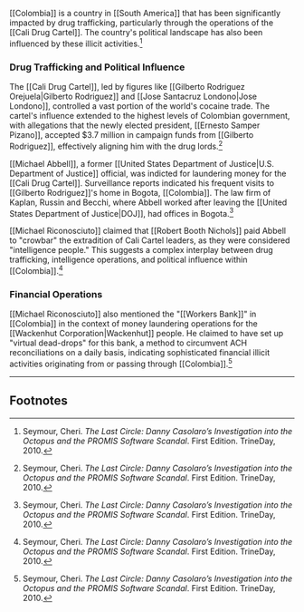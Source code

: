 [[Colombia]] is a country in [[South America]] that has been significantly impacted by drug trafficking, particularly through the operations of the [[Cali Drug Cartel]]. The country's political landscape has also been influenced by these illicit activities.[^1]

### Drug Trafficking and Political Influence

The [[Cali Drug Cartel]], led by figures like [[Gilberto Rodriguez Orejuela|Gilberto Rodriguez]] and [[Jose Santacruz Londono|Jose Londono]], controlled a vast portion of the world's cocaine trade. The cartel's influence extended to the highest levels of Colombian government, with allegations that the newly elected president, [[Ernesto Samper Pizano]], accepted $3.7 million in campaign funds from [[Gilberto Rodriguez]], effectively aligning him with the drug lords.[^1]

[[Michael Abbell]], a former [[United States Department of Justice|U.S. Department of Justice]] official, was indicted for laundering money for the [[Cali Drug Cartel]]. Surveillance reports indicated his frequent visits to [[Gilberto Rodriguez]]'s home in Bogota, [[Colombia]]. The law firm of Kaplan, Russin and Becchi, where Abbell worked after leaving the [[United States Department of Justice|DOJ]], had offices in Bogota.[^1]

[[Michael Riconosciuto]] claimed that [[Robert Booth Nichols]] paid Abbell to "crowbar" the extradition of Cali Cartel leaders, as they were considered "intelligence people." This suggests a complex interplay between drug trafficking, intelligence operations, and political influence within [[Colombia]].[^1]

### Financial Operations

[[Michael Riconosciuto]] also mentioned the "[[Workers Bank]]" in [[Colombia]] in the context of money laundering operations for the [[Wackenhut Corporation|Wackenhut]] people. He claimed to have set up "virtual dead-drops" for this bank, a method to circumvent ACH reconciliations on a daily basis, indicating sophisticated financial illicit activities originating from or passing through [[Colombia]].[^1]

---
## Footnotes

[^1]: Seymour, Cheri. *The Last Circle: Danny Casolaro’s Investigation into the Octopus and the PROMIS Software Scandal*. First Edition. TrineDay, 2010.